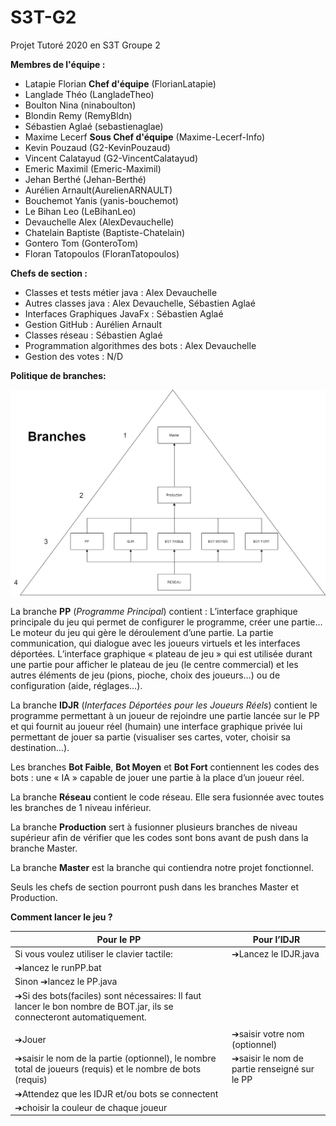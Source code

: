 # S3T-G2
Projet Tutoré 2020 en S3T Groupe 2 

**Membres de l'équipe :** 
- Latapie Florian **Chef d'équipe** (FlorianLatapie)
- Langlade Théo (LangladeTheo)
- Boulton Nina (ninaboulton)
- Blondin Remy (RemyBldn)
- Sébastien Aglaé (sebastienaglae)
- Maxime Lecerf  **Sous Chef d'équipe** (Maxime-Lecerf-Info)
- Kevin Pouzaud (G2-KevinPouzaud)
- Vincent Calatayud (G2-VincentCalatayud)
- Emeric Maximil (Emeric-Maximil)
- Jehan Berthé (Jehan-Berthé)
- Aurélien Arnault(AurelienARNAULT)
- Bouchemot Yanis (yanis-bouchemot)
- Le Bihan Leo (LeBihanLeo)
- Devauchelle Alex (AlexDevauchelle)
- Chatelain Baptiste (Baptiste-Chatelain)
- Gontero Tom (GonteroTom)
- Floran Tatopoulos (FloranTatopoulos)

**Chefs de section :**
- Classes et tests métier java : Alex Devauchelle
- Autres classes java : Alex Devauchelle, Sébastien Aglaé 
- Interfaces Graphiques JavaFx : Sébastien Aglaé  
- Gestion GitHub : Aurélien Arnault 
- Classes réseau : Sébastien Aglaé 
- Programmation algorithmes des bots : Alex Devauchelle
- Gestion des votes : N/D
 
**Politique de branches:**
 
![alt text1][logo]

[logo]: ./Branches.png "Branches"

La branche **PP** (*Programme Principal*) contient : 
L’interface graphique principale du jeu qui permet de configurer le programme, créer une partie…
Le moteur du jeu qui gère le déroulement d’une partie.
La partie communication, qui dialogue avec les joueurs virtuels et les interfaces déportées.
L’interface graphique « plateau de jeu » qui est utilisée durant une partie pour afficher le plateau de jeu (le centre commercial) et les autres éléments de jeu (pions, pioche, choix des joueurs…) ou de configuration (aide, réglages…).

La branche **IDJR** (*Interfaces Déportées pour les Joueurs Réels*) contient le programme permettant à un joueur de rejoindre une partie lancée sur le PP et qui fournit au joueur réel (humain) une interface graphique privée lui permettant de jouer sa partie (visualiser ses cartes, voter, choisir sa destination…).

Les branches **Bot Faible**, **Bot Moyen** et **Bot Fort** contiennent les codes des bots : une « IA » capable de jouer une partie à la place d’un joueur réel.

La branche **Réseau** contient le code réseau. Elle sera fusionnée avec toutes les branches de 1 niveau inférieur.

La branche **Production** sert à fusionner plusieurs branches de niveau supérieur afin de vérifier que les codes sont bons avant de push dans la branche Master.

La branche **Master** est la branche qui contiendra notre projet fonctionnel.

Seuls les chefs de section pourront push dans les branches Master et Production.

**Comment lancer le jeu ?**



|Pour le PP|Pour l’IDJR|
|------|-----|
|Si vous voulez utiliser le clavier tactile:|➔Lancez le IDJR.java||
|➔lancez le runPP.bat ||
|Sinon ➔lancez le PP.java ||
|➔Si des bots(faciles) sont nécessaires: Il faut lancer le bon nombre de BOT.jar, ils se connecteront automatiquement.||
|||
|➔Jouer|➔saisir votre nom (optionnel)|
|➔saisir le nom de la partie (optionnel), le nombre total de joueurs (requis) et le nombre de bots (requis)|➔saisir le nom de partie renseigné sur le PP |
|➔Attendez que les IDJR et/ou bots se connectent||
|➔choisir la couleur de chaque joueur||
